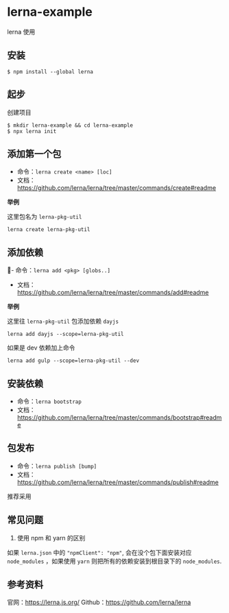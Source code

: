 # lerna-example
lerna 使用

## 安装

```shell
$ npm install --global lerna
```

## 起步

创建项目 

```shell
$ mkdir lerna-example && cd lerna-example
$ npx lerna init
```

## 添加第一个包

- 命令：`lerna create <name> [loc]`
- 文档： https://github.com/lerna/lerna/tree/master/commands/create#readme

**举例**

这里包名为 `lerna-pkg-util`

```
lerna create lerna-pkg-util
```

## 添加依赖

- 命令：`lerna add <pkg> [globs..]`
- 文档：https://github.com/lerna/lerna/tree/master/commands/add#readme

**举例**

这里往 `lerna-pkg-util` 包添加依赖 `dayjs`

```
lerna add dayjs --scope=lerna-pkg-util
```

如果是 dev 依赖加上命令

```
lerna add gulp --scope=lerna-pkg-util --dev
```

## 安装依赖

- 命令：`lerna bootstrap`
- 文档：https://github.com/lerna/lerna/tree/master/commands/bootstrap#readme

## 包发布

- 命令：`lerna publish [bump]`
- 文档：https://github.com/lerna/lerna/tree/master/commands/publish#readme

推荐采用



## 常见问题
1. 使用 npm 和 yarn 的区别

如果 `lerna.json` 中的 `"npmClient": "npm"`, 会在没个包下面安装对应 `node_modules` ，如果使用 `yarn` 则把所有的依赖安装到根目录下的 `node_modules`.



## 参考资料

官网：https://lerna.js.org/
Github：https://github.com/lerna/lerna
